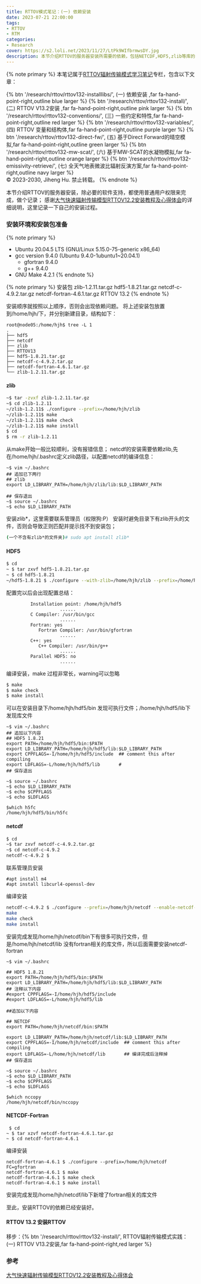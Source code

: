```yaml
---
title: RTTOV模式笔记：(一) 依赖安装
date: 2023-07-21 22:00:00  
tags: 
- RTTOV
- RTM
categories: 
- Research
cover: https://s2.loli.net/2023/11/27/LtPk9WIfbrmwsDY.jpg
description: 本节介绍RTTOV的服务器安装所需要的依赖，包括NETCDF,HDF5,zlib等库的安装。
---
```


{% note primary %}
本笔记属于[RTTOV辐射传输模式学习笔记](../rttov132-column)专栏，包含以下文章：
<div class="btn-center" style="margin-bottom:0px">
{% btn '/research/rttov/rttov132-installlibs/', (一) 依赖安装 ,far fa-hand-point-right,outline blue larger %}
{% btn '/research/rttov/rttov132-install/', (二) RTTOV V13.2安装  ,far fa-hand-point-right,outline pink larger %}
{% btn '/research/rttov/rttov132-conventions/', (三) 一些约定和特性,far fa-hand-point-right,outline red larger %}
{% btn '/research/rttov/rttov132-variables/', (四) RTTOV 变量和结构体,far fa-hand-point-right,outline purple larger %}
{% btn '/research/rttov/rttov132-direct-fw/', (五) 基于Direct Forward的晴空模拟,far fa-hand-point-right,outline green larger %}
{% btn '/research/rttov/rttov132-mw-scat/', (六) 基于MW-SCAT的水凝物模拟,far fa-hand-point-right,outline orange larger %}
{% btn '/research/rttov/rttov132-emissivity-retrieve/', (七) 全天气地表微波比辐射反演方案,far fa-hand-point-right,outline navy larger %}
</div>
&copy; 2023-2030, Jiheng Hu. 禁止转载。
{% endnote %}

本节介绍RTTOV的服务器安装，除必要的软件支持，都使用普通用户权限来完成，做个记录；
感谢[大气快速辐射传输模型RTTOV12.2安装教程及心得体会](https://blog.csdn.net/weixin_43471242/article/details/103248318)的详细说明，这里记录一下自己的安装过程。

### 安装环境和安装包准备 
{% note primary %}
- Ubuntu 20.04.5 LTS (GNU/Linux 5.15.0-75-generic x86_64)
- gcc version 9.4.0 (Ubuntu 9.4.0-1ubuntu1~20.04.1)
	- gfortran 9.4.0 
	- g++ 9.4.0
- GNU Make 4.2.1
{% endnote %}

{% note primary %}
安装包
zlib-1.2.11.tar.gz
hdf5-1.8.21.tar.gz
netcdf-c-4.9.2.tar.gz
netcdf-fortran-4.6.1.tar.gz
RTTOV 13.2
{% endnote %}

安装顺序就按照以上顺序，否则会出现依赖问题。
将上述安装包放置到/home/hjh/下，并分别新建目录，结构如下：
```
root@node05:/home/hjh$ tree -L 1
.
├── hdf5
├── netcdf
├── zlib
├── RTTOV13
├── hdf5-1.8.21.tar.gz
├── netcdf-c-4.9.2.tar.gz
├── netcdf-fortran-4.6.1.tar.gz
└── zlib-1.2.11.tar.gz
```
#### zlib
```bash
~$ tar -zvxf zlib-1.2.11.tar.gz
~$ cd zlib-1.2.11
~/zlib-1.2.11$ ./configure --prefix=/home/hjh/zlib
~/zlib-1.2.11$ make
~/zlib-1.2.11$ make check
~/zlib-1.2.11$ make install
$ cd
$ rm -r zlib-1.2.11
```
从make开始一般比较顺利，没有报错信息；
netcdf的安装需要依赖zlib,先在/home/hjh/.bashrc定义zlib路径，以配置netcdf的编译信息：

```
~$ vim ~/.bashrc 
## 追加已下两行
## zlib
export LD_LIBRARY_PATH=/home/hjh/zlib/lib:$LD_LIBRARY_PATH

## 保存退出
~$ source ~/.bashrc
~$ echo $LD_LIBRARY_PATH
```


安装zlib*，这里需要联系管理员（权限狗:P）
安装时避免目录下有zlib开头的文件，否则会导致正则匹配并提示找不到安装包；

```bash
(一个不含有zlib*的文件夹)# sudo apt install zlib*
```

#### HDF5

```bash
$ cd
~ $ tar zxvf hdf5-1.8.21.tar.gz
~ $ cd hdf5-1.8.21
~/hdf5-1.8.21 $ ./configure --with-zlib=/home/hjh/zlib --prefix=/home/hjh/hdf5 FC=gfortran CC=gcc --enable-fortran --enable-cxx
```
配置完以后会出现配置总结：
```
	     Installation point: /home/hjh/hdf5
					......
         C Compiler: /usr/bin/gcc
					......
         Fortran: yes
			Fortran Compiler: /usr/bin/gfortran
					......
         C++: yes
            C++ Compiler: /usr/bin/g++
					......
         Parallel HDF5: no
					......
```

编译安装，make 过程非常长，warning可以忽略
```bash
$ make 
$ make check
$ make install
```
可以在安装目录下/home/hjh/hdf5/bin 发现可执行文件；/home/hjh/hdf5/lib下发现库文件

```
~$ vim ~/.bashrc 
## 追加以下内容
## HDF5 1.8.21
export PATH=/home/hjh/hdf5/bin:$PATH
export LD_LIBRARY_PATH=/home/hjh/hdf5/lib:$LD_LIBRARY_PATH
export CPPFLAGS=-I/home/hjh/hdf5/include  ## comment this after compiling
export LDFLAGS=-L/home/hjh/hdf5/lib       #
## 保存退出
```
```
~$ source ~/.bashrc
~$ echo $LD_LIBRARY_PATH
~$ echo $CPPFLAGS
~$ echo $LDFLAGS

$which h5fc 
/home/hjh/hdf5/bin/h5fc

```

#### netcdf 

```bash
$ cd
~$ tar zxvf netcdf-c-4.9.2.tar.gz
~$ cd netcdf-c-4.9.2
netcdf-c-4.9.2 $ 
```

联系管理员安装
```
#apt install m4
#apt install libcurl4-openssl-dev
```
编译安装
```bash
netcdf-c-4.9.2 $ ./configure --prefix=/home/hjh/netcdf --enable-netcdf-4 --disable-libxml2
make
make check
make install
```

安装完成发现/home/hjh/netcdf/bin下有很多可执行文件，但是/home/hjh/netcdf/lib 没有fortran相关的库文件，所以后面需要安装netcdf-fortran

```
~$ vim ~/.bashrc 

## HDF5 1.8.21
export PATH=/home/hjh/hdf5/bin:$PATH
export LD_LIBRARY_PATH=/home/hjh/hdf5/lib:$LD_LIBRARY_PATH
## 注释以下内容
#export CPPFLAGS=-I/home/hjh/hdf5/include  
#export LDFLAGS=-L/home/hjh/hdf5/lib       

##追加以下内容

## NETCDF
export PATH=/home/hjh/netcdf/bin:$PATH

export LD_LIBRARY_PATH=/home/hjh/netcdf/lib:$LD_LIBRARY_PATH
export CPPFLAGS=-I/home/hjh/netcdf/include  ## comment this after compiling
export LDFLAGS=-L/home/hjh/netcdf/lib       ## 编译完成后注释掉
## 保存退出
```
```
~$ source ~/.bashrc
~$ echo $LD_LIBRARY_PATH
~$ echo $CPPFLAGS
~$ echo $LDFLAGS

$which nccopy
/home/hjh/netcdf/bin/nccopy
```

#### NETCDF-Fortran

```
 $ cd 
~ $ tar xzvf netcdf-fortran-4.6.1.tar.gz
~ $ cd netcdf-fortran-4.6.1
```
编译安装
```
netcdf-fortran-4.6.1 $ ./configure --prefix=/home/hjh/netcdf FC=gfortran
netcdf-fortran-4.6.1 $ make
netcdf-fortran-4.6.1 $ make check
netcdf-fortran-4.6.1 $ make install
```
安装完成发现/home/hjh/netcdf/lib下新增了fortran相关的库文件

至此，安装RTTOV的依赖已经安装好。

#### RTTOV 13.2 安装RTTOV
移步：{% btn '/research/rttov/rttov132-install/', RTTOV辐射传输模式实践：(一) RTTOV V13.2安装,far fa-hand-point-right,red larger %}

### 参考
[大气快速辐射传输模型RTTOV12.2安装教程及心得体会](https://blog.csdn.net/weixin_43471242/article/details/103248318)
